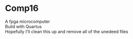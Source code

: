 # Comp16
A fpga microcomputer <br />
Build with Quartus <br />
Hopefully I'll clean this up and remove all of the unedeed files <br />
